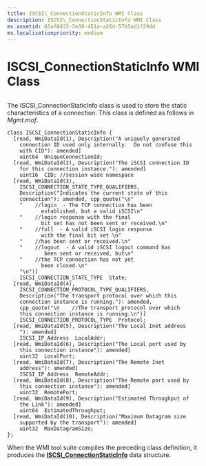 ```yaml
---
title: ISCSI\_ConnectionStaticInfo WMI Class
description: ISCSI\_ConnectionStaticInfo WMI Class
ms.assetid: 63af8432-3e38-451a-a26d-57b5ad1f29dd
ms.localizationpriority: medium
---
```


# ISCSI\_ConnectionStaticInfo WMI Class


## <span id="ddk_iscsi_connectionstaticinfo_wmi_class_kr"></span><span id="DDK_ISCSI_CONNECTIONSTATICINFO_WMI_CLASS_KR"></span>


The ISCSI\_ConnectionStaticInfo class is used to store the static characteristics of a connection. This class is defined as follows in *Mgmt.mof*.

```
class ISCSI_ConnectionStaticInfo {
  [read, WmiDataId(1), Description("A uniquely generated
    connection ID used only internally.  Do not confuse this
    with CID"): amended] 
    uint64  UniqueConnectionId;
  [read, WmiDataId(2), Description("The iSCSI connection ID
    for this connection instance."): amended] 
    uint16  CID; //session wide namespace
  [read, WmiDataId(3), 
    ISCSI_CONNECTION_STATE_TYPE_QUALIFIERS,
    Description("Indicates the current state of this
    connection"): amended, cpp_quote("\n"
    "    //login  - The TCP connection has been
           established, but a valid iSCSI\n"
    "    //login response with the final
           bit set has not been sent or received.\n"
    "    //full  - A valid iSCSI login response
           with the final bit set \n"
    "    //has been sent or received.\n"
    "    //logout  - A valid iSCSI logout command has
            been sent or received, but\n"
    "    //the TCP connection has not yet
           been closed.\n"
    "\n")] 
    ISCSI_CONNECTION_STATE_TYPE  State;
  [read, WmiDataId(4),
    ISCSI_CONNECTION_PROTOCOL_TYPE_QUALIFIERS,
    Description("The transport protocol over which this
    connection instance is running."): amended, 
    cpp_quote("\n    //The transport protocol over which
    this connection instance is running.\n")] 
    ISCSI_CONNECTION_PROTOCOL_TYPE  Protocol;
  [read, WmiDataId(5), Description("The Local Inet address
    "): amended] 
    ISCSI_IP_Address  LocalAddr;
  [read, WmiDataId(6), Description("The Local port used by
    this connection instance"): amended] 
    uint32  LocalPort;
  [read, WmiDataId(7), Description("The Remote Inet
    address"): amended] 
    ISCSI_IP_Address  RemoteAddr;
  [read, WmiDataId(8), Description("The Remote port used by
    this connection instance"): amended] 
    uint32  RemotePort;
  [read, WmiDataId(9), Description("Estimated Throughput of
    the Link"): amended] 
    uint64  EstimatedThroughput;
  [read, WmiDataId(10), Description("Maximum Datagram size
    supported by the transport"): amended] 
    uint32  MaxDatagramSize;
};
```

When the WMI tool suite compiles the preceding class definition, it produces the [**ISCSI\_ConnectionStaticInfo**](https://msdn.microsoft.com/library/windows/hardware/ff561489) data structure.

 

 





